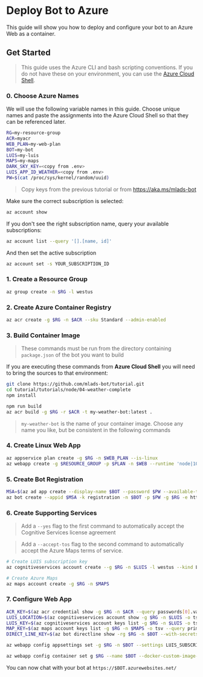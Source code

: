 # Deploy Bot to Azure

This guide will show you how to deploy and configure your bot to an Azure Web as a container.

## Get Started

> This guide uses the Azure CLI and bash scripting conventions. If you do not have these on your environment, you can use the [Azure Cloud Shell](http://shell.azure.com).

### 0. Choose Azure Names

We will use the following variable names in this guide. Choose unique names and paste the assignments into the Azure Cloud Shell so that they can be referenced later.

```bash
RG=my-resource-group
ACR=myacr
WEB_PLAN=my-web-plan
BOT=my-bot
LUIS=my-luis
MAPS=my-maps
DARK_SKY_KEY=<copy from .env>
LUIS_APP_ID_WEATHER=<copy from .env>
PW=$(cat /proc/sys/kernel/random/uuid)
```

> Copy keys from the previous tutorial or from https://aka.ms/mlads-bot

Make sure the correct subscription is selected:

```bash
az account show
```

If you don't see the right subscription name, query your available subscriptions:

```bash
az account list --query '[].[name, id]'
```

And then set the active subscription

```bash
az account set -s YOUR_SUBSCRIPTION_ID
```

### 1. Create a Resource Group

```bash
az group create -n $RG -l westus
```

### 2. Create Azure Container Registry

```bash
az acr create -g $RG -n $ACR --sku Standard --admin-enabled
```

### 3. Build Container Image

> These commands must be run from the directory containing `package.json` of the bot you want to build

If you are executing these commands from __Azure Cloud Shell__ you will need to bring the sources to that environment:

```bash
git clone https://github.com/mlads-bot/tutorial.git
cd tutorial/tutorials/node/04-weather-complete
npm install
```


```bash
npm run build
az acr build -g $RG -r $ACR -t my-weather-bot:latest .
```

> `my-weather-bot` is the name of your container image. Choose any name you like, but be consistent in the following commands

### 4. Create Linux Web App

```bash
az appservice plan create -g $RG -n $WEB_PLAN --is-linux
az webapp create -g $RESOURCE_GROUP -p $PLAN -n $WEB --runtime 'node|10.14'
```

### 5. Create Bot Registration

```bash
MSA=$(az ad app create --display-name $BOT --password $PW --available-to-other-tenants --query appId -o tsv)
az bot create --appid $MSA -k registration -n $BOT -p $PW -g $RG -e https://$BOT.azurewebsites.net
```

### 6. Create Supporting Services

> Add a `--yes` flag to the first command to automatically accept the Cognitive Services license agreement

> Add a `--accept-tos` flag to the second command to automatically accept the Azure Maps terms of service.

```bash
# Create LUIS subscription key
az cognitiveservices account create --g $RG -n $LUIS -l westus --kind LUIS --sku S0

# Create Azure Maps
az maps account create -g $RG -n $MAPS
```

### 7. Configure Web App

```bash
ACR_KEY=$(az acr credential show -g $RG -n $ACR --query passwords[0].value -o tsv)
LUIS_LOCATION=$(az cognitiveservices account show -g $RG -n $LUIS -o tsv --query location)
LUIS_KEY=$(az cognitiveservices account keys list -g $RG -n $LUIS -o tsv --query key1)
MAP_KEY=$(az maps account keys list -g $RG -n $MAPS -o tsv --query primaryKey)
DIRECT_LINE_KEY=$(az bot directline show -rg $RG -n $BOT --with-secrets --query properties.properties.sites[0].key -o tsv)

az webapp config appsettings set -g $RG -n $BOT --settings LUIS_SUBSCRIPTION_KEY=$LUIS_KEY LUIS_SUBSCRIPTION_REGION=$LUIS_LOCATION LUIS_APP_ID_WEATHER=$LUIS_APP_ID MSA_APP_ID=$MSA MSA_PASSWORD=$PW MAP_KEY=$MAP_KEY DARK_SKY_KEY=$DARK_SKY_key DIRECT_LINE_KEY=$DIRECT_LINE_KEY

az webapp config container set g $RG --name $BOT --docker-custom-image-name $ACR.azurecr.io/my-weather-bot:latest --docker-registry-server-password $ACR_KEY --docker-registry-server-url https://$ACR.azurecr.io --docker-registry-server-user $ACR
```

You can now chat with your bot at `https://$BOT.azurewebsites.net/`